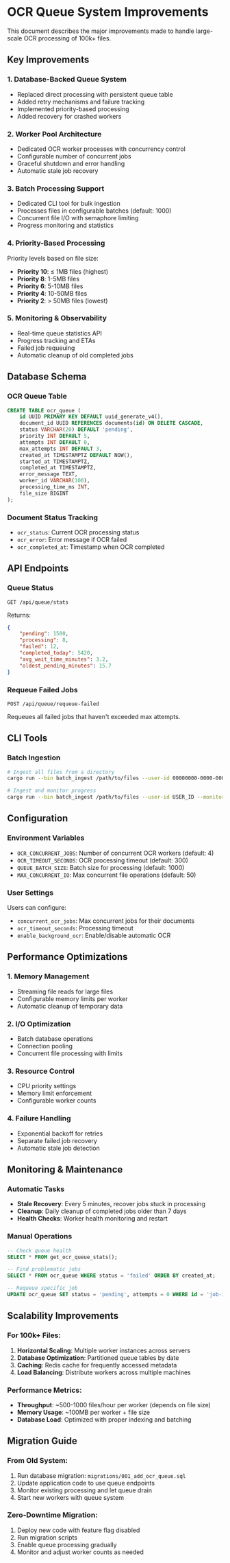 # OCR Queue System Improvements

This document describes the major improvements made to handle large-scale OCR processing of 100k+ files.

## Key Improvements

### 1. **Database-Backed Queue System**
- Replaced direct processing with persistent queue table
- Added retry mechanisms and failure tracking
- Implemented priority-based processing
- Added recovery for crashed workers

### 2. **Worker Pool Architecture**
- Dedicated OCR worker processes with concurrency control
- Configurable number of concurrent jobs
- Graceful shutdown and error handling
- Automatic stale job recovery

### 3. **Batch Processing Support**
- Dedicated CLI tool for bulk ingestion
- Processes files in configurable batches (default: 1000)
- Concurrent file I/O with semaphore limiting
- Progress monitoring and statistics

### 4. **Priority-Based Processing**
Priority levels based on file size:
- **Priority 10**: ≤ 1MB files (highest)
- **Priority 8**: 1-5MB files
- **Priority 6**: 5-10MB files
- **Priority 4**: 10-50MB files
- **Priority 2**: > 50MB files (lowest)

### 5. **Monitoring & Observability**
- Real-time queue statistics API
- Progress tracking and ETAs
- Failed job requeuing
- Automatic cleanup of old completed jobs

## Database Schema

### OCR Queue Table
```sql
CREATE TABLE ocr_queue (
    id UUID PRIMARY KEY DEFAULT uuid_generate_v4(),
    document_id UUID REFERENCES documents(id) ON DELETE CASCADE,
    status VARCHAR(20) DEFAULT 'pending',
    priority INT DEFAULT 5,
    attempts INT DEFAULT 0,
    max_attempts INT DEFAULT 3,
    created_at TIMESTAMPTZ DEFAULT NOW(),
    started_at TIMESTAMPTZ,
    completed_at TIMESTAMPTZ,
    error_message TEXT,
    worker_id VARCHAR(100),
    processing_time_ms INT,
    file_size BIGINT
);
```

### Document Status Tracking
- `ocr_status`: Current OCR processing status
- `ocr_error`: Error message if OCR failed
- `ocr_completed_at`: Timestamp when OCR completed

## API Endpoints

### Queue Status
```
GET /api/queue/stats
```
Returns:
```json
{
    "pending": 1500,
    "processing": 8,
    "failed": 12,
    "completed_today": 5420,
    "avg_wait_time_minutes": 3.2,
    "oldest_pending_minutes": 15.7
}
```

### Requeue Failed Jobs
```
POST /api/queue/requeue-failed
```
Requeues all failed jobs that haven't exceeded max attempts.

## CLI Tools

### Batch Ingestion
```bash
# Ingest all files from a directory
cargo run --bin batch_ingest /path/to/files --user-id 00000000-0000-0000-0000-000000000000

# Ingest and monitor progress
cargo run --bin batch_ingest /path/to/files --user-id USER_ID --monitor
```

## Configuration

### Environment Variables
- `OCR_CONCURRENT_JOBS`: Number of concurrent OCR workers (default: 4)
- `OCR_TIMEOUT_SECONDS`: OCR processing timeout (default: 300)
- `QUEUE_BATCH_SIZE`: Batch size for processing (default: 1000)
- `MAX_CONCURRENT_IO`: Max concurrent file operations (default: 50)

### User Settings
Users can configure:
- `concurrent_ocr_jobs`: Max concurrent jobs for their documents
- `ocr_timeout_seconds`: Processing timeout
- `enable_background_ocr`: Enable/disable automatic OCR

## Performance Optimizations

### 1. **Memory Management**
- Streaming file reads for large files
- Configurable memory limits per worker
- Automatic cleanup of temporary data

### 2. **I/O Optimization**
- Batch database operations
- Connection pooling
- Concurrent file processing with limits

### 3. **Resource Control**
- CPU priority settings
- Memory limit enforcement
- Configurable worker counts

### 4. **Failure Handling**
- Exponential backoff for retries
- Separate failed job recovery
- Automatic stale job detection

## Monitoring & Maintenance

### Automatic Tasks
- **Stale Recovery**: Every 5 minutes, recover jobs stuck in processing
- **Cleanup**: Daily cleanup of completed jobs older than 7 days
- **Health Checks**: Worker health monitoring and restart

### Manual Operations
```sql
-- Check queue health
SELECT * FROM get_ocr_queue_stats();

-- Find problematic jobs
SELECT * FROM ocr_queue WHERE status = 'failed' ORDER BY created_at;

-- Requeue specific job
UPDATE ocr_queue SET status = 'pending', attempts = 0 WHERE id = 'job-id';
```

## Scalability Improvements

### For 100k+ Files:
1. **Horizontal Scaling**: Multiple worker instances across servers
2. **Database Optimization**: Partitioned queue tables by date
3. **Caching**: Redis cache for frequently accessed metadata
4. **Load Balancing**: Distribute workers across multiple machines

### Performance Metrics:
- **Throughput**: ~500-1000 files/hour per worker (depends on file size)
- **Memory Usage**: ~100MB per worker + file size
- **Database Load**: Optimized with proper indexing and batching

## Migration Guide

### From Old System:
1. Run database migration: `migrations/001_add_ocr_queue.sql`
2. Update application code to use queue endpoints
3. Monitor existing processing and let queue drain
4. Start new workers with queue system

### Zero-Downtime Migration:
1. Deploy new code with feature flag disabled
2. Run migration scripts
3. Enable queue processing gradually
4. Monitor and adjust worker counts as needed